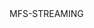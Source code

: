 <!DOCTIPE>
<html lang="pt-br">

  <head>
    <tittle>MFS-STREAMING</tittle>
    
  </head>
  <body>
    
  </body>
</html>
